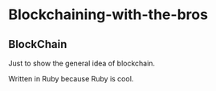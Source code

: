# Blockchaining-with-the-bros

## BlockChain

Just to show the general idea of blockchain.

Written in Ruby because Ruby is cool.
